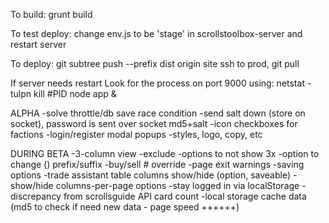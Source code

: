 To build:
grunt build

To test deploy:
change env.js to be 'stage' in scrollstoolbox-server and restart server

To deploy:
git subtree push --prefix dist origin site
ssh to prod, git pull

If server needs restart
Look for the process on port 9000 using: netstat -tulpn
kill #PID
node app &


ALPHA
-solve throttle/db save race condition
-send salt down (store on socket), password is sent over socket md5+salt
-icon checkboxes for factions
-login/register modal popups
-styles, logo, copy, etc

DURING BETA
-3-column view
-exclude
-options to not show 3x
-option to change () prefix/suffix
-buy/sell # override
-page exit warnings
-saving options
-trade assistant table columns show/hide (option, saveable)
-show/hide columns-per-page options
-stay logged in via localStorage
-discrepancy from scrollsguide API card count
-local storage cache data (md5 to check if need new data - page speed ++++++)